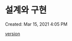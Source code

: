 # 설계와 구현

Created: Mar 15, 2021 4:05 PM

[version](%E1%84%89%E1%85%A5%E1%86%AF%E1%84%80%E1%85%A8%E1%84%8B%E1%85%AA%20%E1%84%80%E1%85%AE%E1%84%92%E1%85%A7%E1%86%AB%20009e17637e03411b904d837b9cd1b6dd/version%2074e50a8e0d5242528d2d0185bc95fb8a.csv)